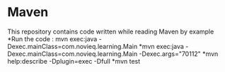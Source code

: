 Maven
=====

This repository contains code written while reading Maven by example
	*Run the code : mvn exec:java -Dexec.mainClass=com.novieq.learning.Main
	*mvn exec:java -Dexec.mainClass=com.novieq.learning.Main -Dexec.args="70112"
	*mvn help:describe -Dplugin=exec -Dfull
	*mvn test

